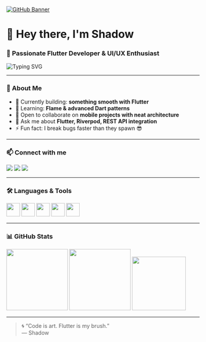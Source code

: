 [![GitHub Banner](https://user-images.githubusercontent.com/58959408/232639433-cb0aea21-66f0-4508-a771-85e2089c5a87.gif)](https://github.com/ByteHunter833)

# 👋 Hey there, I'm **Shadow**
### 💙 Passionate Flutter Developer & UI/UX Enthusiast

<img src="https://readme-typing-svg.demolab.com?font=JetBrains+Mono&size=18&pause=1000&color=42A5F5&width=450&lines=Flutter+Developer;Mobile+App+Engineer;Clean+Code+Enjoyer;Future+Architect+of+Apps" alt="Typing SVG" />

---

### 🚀 About Me
- 🔭 Currently building: **something smooth with Flutter**
- 🌱 Learning: **Flame & advanced Dart patterns**
- 👯 Open to collaborate on **mobile projects with neat architecture**
- 💬 Ask me about **Flutter, Riverpod, REST API integration**
- ⚡ Fun fact: I break bugs faster than they spawn 😎

---

### 📫 Connect with me
<a href="https://t.me/yourtelegram" target="blank"><img src="https://img.shields.io/badge/Telegram-2CA5E0?style=flat-square&logo=telegram&logoColor=white" /></a>
<a href="https://linkedin.com/in/your-linkedin" target="blank"><img src="https://img.shields.io/badge/LinkedIn-0A66C2?style=flat-square&logo=linkedin&logoColor=white" /></a>
<a href="mailto:yourmail@gmail.com"><img src="https://img.shields.io/badge/Gmail-EA4335?style=flat-square&logo=gmail&logoColor=white" /></a>

---

### 🛠 Languages & Tools
<p>
  <a href="https://flutter.dev"><img src="https://www.vectorlogo.zone/logos/flutterio/flutterio-icon.svg" width="35" height="35"/></a>
  <a href="https://dart.dev"><img src="https://www.vectorlogo.zone/logos/dartlang/dartlang-icon.svg" width="35" height="35"/></a>
  <a href="https://firebase.google.com/"><img src="https://www.vectorlogo.zone/logos/firebase/firebase-icon.svg" width="35" height="35"/></a>
  <a href="https://www.figma.com/"><img src="https://www.vectorlogo.zone/logos/figma/figma-icon.svg" width="35" height="35"/></a>
  <a href="https://git-scm.com/"><img src="https://www.vectorlogo.zone/logos/git-scm/git-scm-icon.svg" width="35" height="35"/></a>
</p>

---

### 📊 GitHub Stats
<img src="https://github-readme-stats.vercel.app/api?username=ByteHunter833&show_icons=true&theme=tokyonight" height="160" />
<img src="https://github-readme-streak-stats.herokuapp.com/?user=ByteHunter833&theme=tokyonight" height="160" />

<img src="https://github-readme-stats.vercel.app/api/top-langs?username=ByteHunter833&show_icons=true&locale=en&layout=compact&theme=tokyonight" height="140" />

---

> 🌀 “Code is art. Flutter is my brush.”  
> — Shadow
